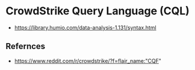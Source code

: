 # CrowdStrike Query Language (CQL)
- https://library.humio.com/data-analysis-1.131/syntax.html

## Refernces
- https://www.reddit.com/r/crowdstrike/?f=flair_name:"CQF"
